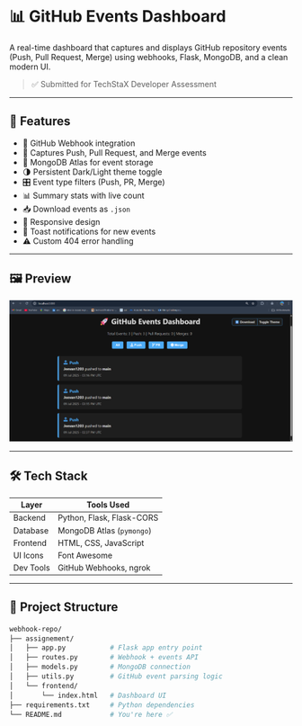 # 📊 GitHub Events Dashboard

A real-time dashboard that captures and displays GitHub repository events (Push, Pull Request, Merge) using webhooks, Flask, MongoDB, and a clean modern UI.

> ✅ Submitted for TechStaX Developer Assessment

---

## 🚀 Features

- 🔗 GitHub Webhook integration
- 🧠 Captures Push, Pull Request, and Merge events
- 💾 MongoDB Atlas for event storage
- 🌗 Persistent Dark/Light theme toggle
- 🎛️ Event type filters (Push, PR, Merge)
- 📊 Summary stats with live count
- 📥 Download events as `.json`
- 📱 Responsive design
- 📣 Toast notifications for new events
- ⚠️ Custom 404 error handling

---

## 🖼️ Preview


![Dashboard Screenshot](./Screenshot%202025-07-09%20204702.png)



---

## 🛠️ Tech Stack

| Layer     | Tools Used                         |
|-----------|------------------------------------|
| Backend   | Python, Flask, Flask-CORS          |
| Database  | MongoDB Atlas (`pymongo`)          |
| Frontend  | HTML, CSS, JavaScript              |
| UI Icons  | Font Awesome                       |
| Dev Tools | GitHub Webhooks, ngrok             |

---

## 📂 Project Structure

```bash
webhook-repo/
├── assignement/
│   ├── app.py           # Flask app entry point
│   ├── routes.py        # Webhook + events API
│   ├── models.py        # MongoDB connection
│   ├── utils.py         # GitHub event parsing logic
│   └── frontend/
│       └── index.html   # Dashboard UI
├── requirements.txt     # Python dependencies
└── README.md            # You're here ✅
